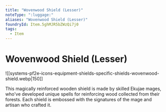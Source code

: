 ```yaml
---
title: "Wovenwood Shield (Lesser)"
noteType: ":luggage:"
aliases: "Wovenwood Shield (Lesser)"
foundryId: Item.5ghMJR5bZWzQi7j0
tags:
  - Item
---
```


# Wovenwood Shield (Lesser)
![[systems-pf2e-icons-equipment-shields-specific-shields-wovenwood-shield.webp|150]]

This magically reinforced wooden shield is made by skilled Ekujae mages, who've developed unique spells for reinforcing wood collected from their forests. Each shield is embossed with the signatures of the mage and artisan who crafted it.
